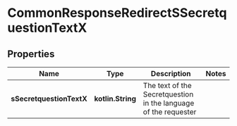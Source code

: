 
# CommonResponseRedirectSSecretquestionTextX

## Properties
Name | Type | Description | Notes
------------ | ------------- | ------------- | -------------
**sSecretquestionTextX** | **kotlin.String** | The text of the Secretquestion in the language of the requester | 



